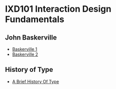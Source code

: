IXD101 Interaction Design Fundamentals
======================================

John Baskerville
----------------

- [Baskerville 1](https://halmcgonigle.github.io/johnbaskerville/john_baskerville.html)
- [Baskerville 2](https://halmcgonigle.github.io/johnbaskerville/baskerville2.html)


History of Type
---------------

- [A Brief History Of Type](https://halmcgonigle.github.io/johnbaskerville/a_brief_history_of_type.html)